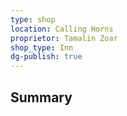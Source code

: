 ```yaml
---
type: shop
location: Calling Horns
proprietor: Tamalin Zoar
shop_type: Inn
dg-publish: true
---
```

## Summary
